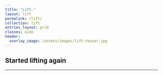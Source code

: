 ```yaml
---
title: "Lift."
layout: lift
permalink: /lift/
collection: lift
entries_layout: grid
classes: wide
header:
  overlay_image: /assets/images/lift-teaser.jpg
---
```


## Started lifting again

---
